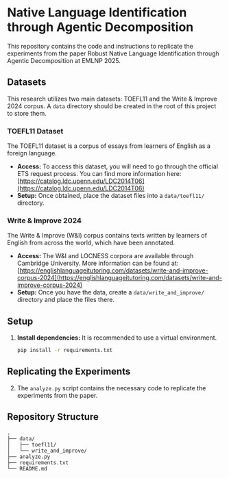 # Native Language Identification through Agentic Decomposition

This repository contains the code and instructions to replicate the experiments from the paper Robust Native Language Identification through Agentic Decomposition at EMLNP 2025.

## Datasets

This research utilizes two main datasets: TOEFL11 and the Write & Improve 2024 corpus. A `data` directory should be created in the root of this project to store them.

### TOEFL11 Dataset

The TOEFL11 dataset is a corpus of essays from learners of English as a foreign language.

*   **Access:** To access this dataset, you will need to go through the official ETS request process. You can find more information here: [https://catalog.ldc.upenn.edu/LDC2014T06](https://catalog.ldc.upenn.edu/LDC2014T06)
*   **Setup:** Once obtained, place the dataset files into a `data/toefl11/` directory.

### Write & Improve 2024

The Write & Improve (W&I) corpus contains texts written by learners of English from across the world, which have been annotated.

*   **Access:** The W&I and LOCNESS corpora are available through Cambridge University. More information can be found at: [https://englishlanguageitutoring.com/datasets/write-and-improve-corpus-2024](https://englishlanguageitutoring.com/datasets/write-and-improve-corpus-2024)
*   **Setup:** Once you have the data, create a `data/write_and_improve/` directory and place the files there.

## Setup

1.  **Install dependencies:**
    It is recommended to use a virtual environment.
    ```bash
    pip install -r requirements.txt
    ```

## Replicating the Experiments

2. The `analyze.py` script contains the necessary code to replicate the experiments from the paper.

## Repository Structure

    .
    ├── data/
    │   ├── toefl11/
    │   └── write_and_improve/
    ├── analyze.py
    ├── requirements.txt
    └── README.md
